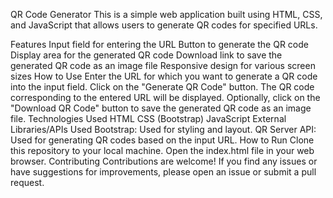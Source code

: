 QR Code Generator
This is a simple web application built using HTML, CSS, and JavaScript that allows users to generate QR codes for specified URLs.

Features
Input field for entering the URL
Button to generate the QR code
Display area for the generated QR code
Download link to save the generated QR code as an image file
Responsive design for various screen sizes
How to Use
Enter the URL for which you want to generate a QR code into the input field.
Click on the "Generate QR Code" button.
The QR code corresponding to the entered URL will be displayed.
Optionally, click on the "Download QR Code" button to save the generated QR code as an image file.
Technologies Used
HTML
CSS (Bootstrap)
JavaScript
External Libraries/APIs Used
Bootstrap: Used for styling and layout.
QR Server API: Used for generating QR codes based on the input URL.
How to Run
Clone this repository to your local machine.
Open the index.html file in your web browser.
Contributing
Contributions are welcome! If you find any issues or have suggestions for improvements, please open an issue or submit a pull request.
